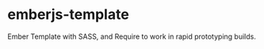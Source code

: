 emberjs-template
================

Ember Template with SASS, and Require to work in rapid prototyping builds.
